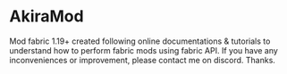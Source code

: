 # AkiraMod
Mod fabric 1.19+ created following online documentations & tutorials to understand how to perform fabric mods using fabric API.
If you have any inconveniences or improvement, please contact me on discord.
Thanks.

